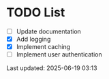 # TODO List

- [ ] Update documentation
- [x] Add logging
- [x] Implement caching
- [ ] Implement user authentication

Last updated: 2025-06-19 03:13
